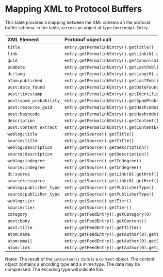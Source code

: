 # Mapping XML to Protocol Buffers #

This table provides  a mapping between the XML schema an the protocol buffer schema. In the table, ` entry ` is an object of type ` ContentApi.Entry `.

| **XML Element** | **Protobuf object call** |
|:----------------|:-------------------------|
| ` title `       | ` entry.getPermalinkEntry().getTitle() `  |
| ` link `        | ` entry.getPermalinkEntry().getLink(0).getHref() `  |
| ` guid `        | ` entry.getPermalinkEntry().getCanonicalLink().getResource() `  |
| ` pubDate `     | ` entry.getPermalinkEntry().getLastPublished() `  |
| ` dc:lang `     | ` entry.getPermalinkEntry().getLang(0).getCode() `  |
| ` atom:published ` | ` entry.getPermalinkEntry().getLastPublished() `  |
| ` post:date_found ` | ` entry.getPermalinkEntry().getDateFound() `  |
| ` post:timestamp ` | ` entry.getPermalinkEntry().getIdentifier() `  |
| ` post:spam_probability ` | ` entry.getPermalinkEntry().getSpamProbability() `  |
| ` post:resource_guid ` | ` entry.getPermalinkEntry().getHashcode() `  |
| ` post:hashcode ` | ` entry.getPermalinkEntry().getHashcode() `  |
| ` description ` | ` entry.getPermalinkEntry().getContent() `  |
| ` post:content_extract ` | ` entry.getPermalinkEntry().getContentExtract() `  |
| ` weblog:title ` | ` entry.getSource().getTitle() `  |
| ` source:title ` | ` entry.getSource().getTitle() `  |
| ` weblog:description ` | ` entry.getSource().getDescription() `  |
| ` source:description ` | ` entry.getSource().getDescription() `  |
| ` weblog:indegree ` | ` entry.getSource().getIndegree() `  |
| ` source:indegree ` | ` entry.getSource().getIndegree() `  |
| ` dc:source `   | ` entry.getSource().getLink(0).getHref() `  |
| ` source:resource ` | ` entry.getSource().getLink(0).getHref() `  |
| ` weblog:publisher_type ` | ` entry.getSource().getPublisherType() `  |
| ` source:publisher_type ` | ` entry.getSource().getPublisherType() `  |
| ` weblog:tier ` | ` entry.getSource().getTier() `  |
| ` source:tier ` | ` entry.getSource().getTier() `  |
| ` category `    | ` entry.getFeedEntry().getCategory(0) `  |
| ` post:body `   | ` entry.getFeedEntry().getContent() `  |
| ` post:title `  | ` entry.getFeedEntry().getTitle() `  |
| ` atom:name `   | ` entry.getFeedEntry().getAuthor(0).getTitle() `  |
| ` atom:email `  | ` entry.getFeedEntry().getAuthor(0).getEmail() `  |
| ` atom:link `   | ` entry.getFeedEntry().getAuthor(0).getLink(0).getHref() `  |

Notes: The result of the ` getContent() ` calls is a ` Content ` object. The content object contains a encoding type and a mime type. The data may be compressed. The encoding type will indicate this.